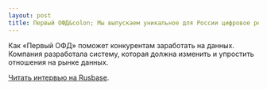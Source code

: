 ```yaml
---
layout: post
title: Первый ОФД&colon; Мы выпускаем уникальное для России цифровое решение с открытым кодом
---
```


Как «Первый ОФД» поможет конкурентам заработать на данных. Компания разработала систему, которая должна изменить 
и упростить отношения на рынке данных.

[Читать интервью на Rusbase](https://rb.ru/longread/data-ofd/).
